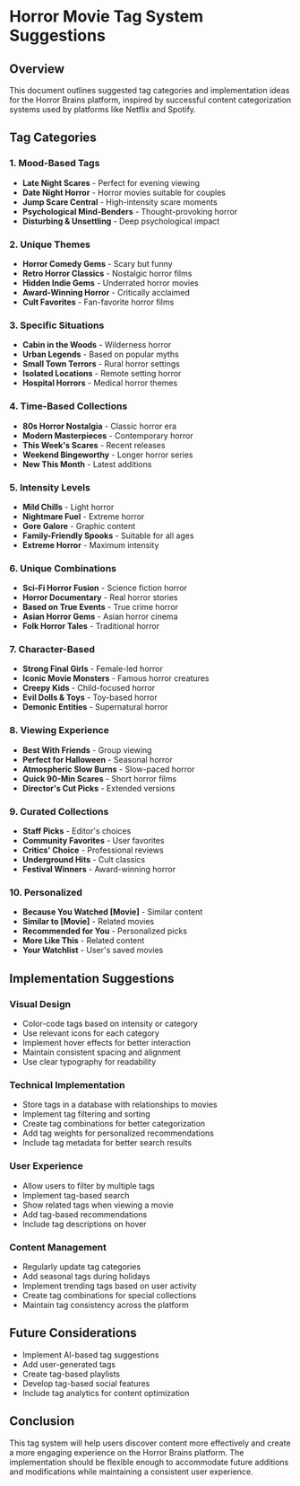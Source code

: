 # Horror Movie Tag System Suggestions

## Overview
This document outlines suggested tag categories and implementation ideas for the Horror Brains platform, inspired by successful content categorization systems used by platforms like Netflix and Spotify.

## Tag Categories

### 1. Mood-Based Tags
- **Late Night Scares** - Perfect for evening viewing
- **Date Night Horror** - Horror movies suitable for couples
- **Jump Scare Central** - High-intensity scare moments
- **Psychological Mind-Benders** - Thought-provoking horror
- **Disturbing & Unsettling** - Deep psychological impact

### 2. Unique Themes
- **Horror Comedy Gems** - Scary but funny
- **Retro Horror Classics** - Nostalgic horror films
- **Hidden Indie Gems** - Underrated horror movies
- **Award-Winning Horror** - Critically acclaimed
- **Cult Favorites** - Fan-favorite horror films

### 3. Specific Situations
- **Cabin in the Woods** - Wilderness horror
- **Urban Legends** - Based on popular myths
- **Small Town Terrors** - Rural horror settings
- **Isolated Locations** - Remote setting horror
- **Hospital Horrors** - Medical horror themes

### 4. Time-Based Collections
- **80s Horror Nostalgia** - Classic horror era
- **Modern Masterpieces** - Contemporary horror
- **This Week's Scares** - Recent releases
- **Weekend Bingeworthy** - Longer horror series
- **New This Month** - Latest additions

### 5. Intensity Levels
- **Mild Chills** - Light horror
- **Nightmare Fuel** - Extreme horror
- **Gore Galore** - Graphic content
- **Family-Friendly Spooks** - Suitable for all ages
- **Extreme Horror** - Maximum intensity

### 6. Unique Combinations
- **Sci-Fi Horror Fusion** - Science fiction horror
- **Horror Documentary** - Real horror stories
- **Based on True Events** - True crime horror
- **Asian Horror Gems** - Asian horror cinema
- **Folk Horror Tales** - Traditional horror

### 7. Character-Based
- **Strong Final Girls** - Female-led horror
- **Iconic Movie Monsters** - Famous horror creatures
- **Creepy Kids** - Child-focused horror
- **Evil Dolls & Toys** - Toy-based horror
- **Demonic Entities** - Supernatural horror

### 8. Viewing Experience
- **Best With Friends** - Group viewing
- **Perfect for Halloween** - Seasonal horror
- **Atmospheric Slow Burns** - Slow-paced horror
- **Quick 90-Min Scares** - Short horror films
- **Director's Cut Picks** - Extended versions

### 9. Curated Collections
- **Staff Picks** - Editor's choices
- **Community Favorites** - User favorites
- **Critics' Choice** - Professional reviews
- **Underground Hits** - Cult classics
- **Festival Winners** - Award-winning horror

### 10. Personalized
- **Because You Watched [Movie]** - Similar content
- **Similar to [Movie]** - Related movies
- **Recommended for You** - Personalized picks
- **More Like This** - Related content
- **Your Watchlist** - User's saved movies

## Implementation Suggestions

### Visual Design
- Color-code tags based on intensity or category
- Use relevant icons for each category
- Implement hover effects for better interaction
- Maintain consistent spacing and alignment
- Use clear typography for readability

### Technical Implementation
- Store tags in a database with relationships to movies
- Implement tag filtering and sorting
- Create tag combinations for better categorization
- Add tag weights for personalized recommendations
- Include tag metadata for better search results

### User Experience
- Allow users to filter by multiple tags
- Implement tag-based search
- Show related tags when viewing a movie
- Add tag-based recommendations
- Include tag descriptions on hover

### Content Management
- Regularly update tag categories
- Add seasonal tags during holidays
- Implement trending tags based on user activity
- Create tag combinations for special collections
- Maintain tag consistency across the platform

## Future Considerations
- Implement AI-based tag suggestions
- Add user-generated tags
- Create tag-based playlists
- Develop tag-based social features
- Include tag analytics for content optimization

## Conclusion
This tag system will help users discover content more effectively and create a more engaging experience on the Horror Brains platform. The implementation should be flexible enough to accommodate future additions and modifications while maintaining a consistent user experience. 
